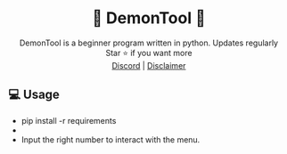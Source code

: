 <div align="center">
  
# 🌌 DemonTool 🌌 
</div>
<div align="center">
DemonTool is a beginner program written in python. Updates regularly
</div>
<div align="center">
  Star ⭐ if you want more <br>
  <a href="https://discord.gg/GyYDqW6s">Discord</a> | <a href="https://github.com/astros3x/Astri#warning-disclaimer">Disclaimer</a>
</div>

## 💻 Usage
* pip install -r requirements
* 
* Input the right number to interact with the menu.
